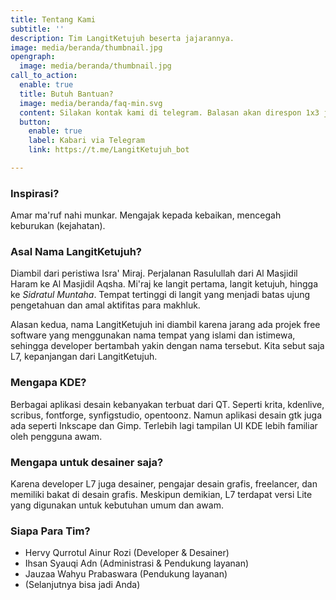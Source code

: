 ```yaml
---
title: Tentang Kami
subtitle: ''
description: Tim LangitKetujuh beserta jajarannya.
image: media/beranda/thumbnail.jpg
opengraph:
  image: media/beranda/thumbnail.jpg
call_to_action:
  enable: true
  title: Butuh Bantuan?
  image: media/beranda/faq-min.svg
  content: Silakan kontak kami di telegram. Balasan akan direspon 1x3 jam.
  button:
    enable: true
    label: Kabari via Telegram
    link: https://t.me/LangitKetujuh_bot

---
```

### Inspirasi?

Amar ma'ruf nahi munkar. Mengajak kepada kebaikan, mencegah keburukan (kejahatan).

### Asal Nama LangitKetujuh?

Diambil dari peristiwa Isra' Miraj. Perjalanan Rasulullah dari Al Masjidil Haram ke Al Masjidil Aqsha. Mi'raj ke langit pertama, langit ketujuh, hingga ke _Sidratul Muntaha_. Tempat tertinggi di langit yang menjadi batas ujung pengetahuan dan amal aktifitas para makhluk.

Alasan kedua, nama LangitKetujuh ini diambil karena jarang ada projek free software yang menggunakan nama tempat yang islami dan istimewa, sehingga developer bertambah yakin dengan nama tersebut. Kita sebut saja L7, kepanjangan dari LangitKetujuh.

### Mengapa KDE?

Berbagai aplikasi desain kebanyakan terbuat dari QT. Seperti krita, kdenlive, scribus, fontforge, synfigstudio, opentoonz. Namun aplikasi desain gtk juga ada seperti Inkscape dan Gimp. Terlebih lagi tampilan UI KDE lebih familiar oleh pengguna awam.

### Mengapa untuk desainer saja?

Karena developer L7 juga desainer, pengajar desain grafis, freelancer, dan memiliki bakat di desain grafis. Meskipun demikian, L7 terdapat versi Lite yang digunakan untuk kebutuhan umum dan awam.

### Siapa Para Tim?

* Hervy Qurrotul Ainur Rozi (Developer & Desainer)
* Ihsan Syauqi Adn (Administrasi & Pendukung layanan)
* Jauzaa Wahyu Prabaswara (Pendukung layanan)
* (Selanjutnya bisa jadi Anda)